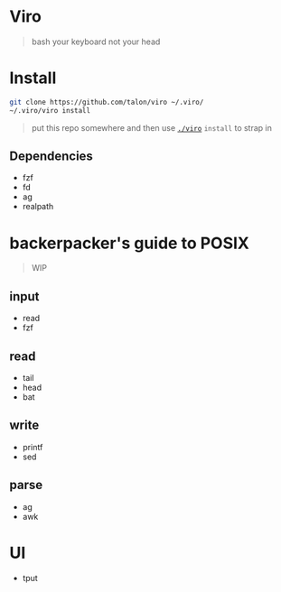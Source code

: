 # Viro
> bash your keyboard not your head

# Install

```sh
git clone https://github.com/talon/viro ~/.viro/
~/.viro/viro install
```
> put this repo somewhere and then use [`./viro`](./viro) `install` to strap in

## Dependencies
- fzf
- fd
- ag
- realpath

# backerpacker's guide to POSIX
> WIP

## input
- read
- fzf

## read
- tail
- head
- bat

## write
- printf
- sed

## parse
- ag
- awk

# UI
- tput
